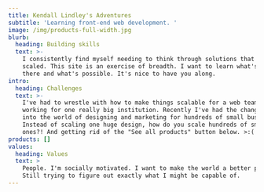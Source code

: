 ```yaml
---
title: Kendall Lindley's Adventures
subtitle: 'Learning front-end web development. '
image: /img/products-full-width.jpg
blurb:
  heading: Building skills
  text: >-
    I consistently find myself needing to think through solutions that can be
    scaled. This site is an exercise of breadth. I want to learn what's out
    there and what's possible. It's nice to have you along.
intro:
  heading: Challenges
  text: >-
    I've had to wrestle with how to make things scalable for a web team that was
    working for one really big institution. Recently I've had the change to see
    into the world of designing and marketing for hundreds of small businesses.
    Instead of scaling one huge design, how do you scale hundreds of small
    ones?! And getting rid of the "See all products" button below. >:(
products: []
values:
  heading: Values
  text: >
    People. I'm socially motivated. I want to make the world a better place.
    Still trying to figure out exactly what I might be capable of.
---
```


